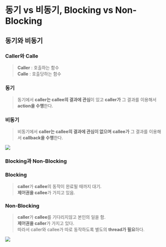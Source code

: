 # 동기 vs 비동기, Blocking vs Non-Blocking

## 동기와 비동기 <a href="#undefined" id="undefined"></a>

### Caller와 Calle <a href="#caller-calle" id="caller-calle"></a>

> **Caller** : 호출하는 함수\
> **Calle** : 호출당하는 함수

### 동기 <a href="#undefined" id="undefined"></a>

> 동기에서 **caller는 callee의 결과에 관심**이 있고 **caller가** 그 결과를 이용해서 **action을 수행**한다.

### 비동기 <a href="#undefined" id="undefined"></a>

> 비동기에서 **caller는 callee의 결과에 관심이 없으며** **callee가** 그 결과를 이용해서 **callback을 수행**한다.

![](https://velog.velcdn.com/images/van1164/post/01e410ba-1e03-4938-b514-4344e4d9ce71/image.png)

### Blocking과 Non-Blocking <a href="#blocking-non-blocking" id="blocking-non-blocking"></a>

### Blocking <a href="#blocking" id="blocking"></a>

> **caller**가 **callee**의 동작이 완료될 때까지 대기.\
> **제어권을 callee**가 가지고 있음.

### Non-Blocking <a href="#non-blocking" id="non-blocking"></a>

> **caller**가 **callee**를 기다리지않고 본인의 일을 함.\
> **제어권을 caller**가 가지고 있다.\
> 따라서 caller와 callee가 따로 동작하도록 별도의 **thread가 필요**하다.

![](https://velog.velcdn.com/images/van1164/post/20659a27-7689-4738-a71a-0827b26f2a45/image.png)
